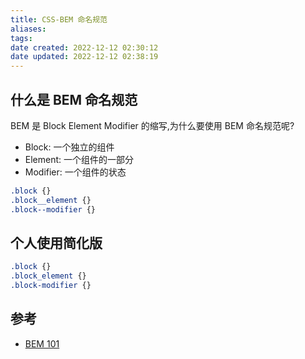```yaml
---
title: CSS-BEM 命名规范
aliases:
tags:
date created: 2022-12-12 02:30:12
date updated: 2022-12-12 02:38:19
---
```


## 什么是 BEM 命名规范

BEM 是 Block Element Modifier 的缩写,为什么要使用 BEM 命名规范呢?

- Block: 一个独立的组件
- Element: 一个组件的一部分
- Modifier: 一个组件的状态

```css
.block {}
.block__element {}
.block--modifier {}
```

## 个人使用简化版

```css
.block {}
.block_element {}
.block-modifier {}
```

## 参考

- [BEM 101](https://css-tricks.com/bem-101/)
